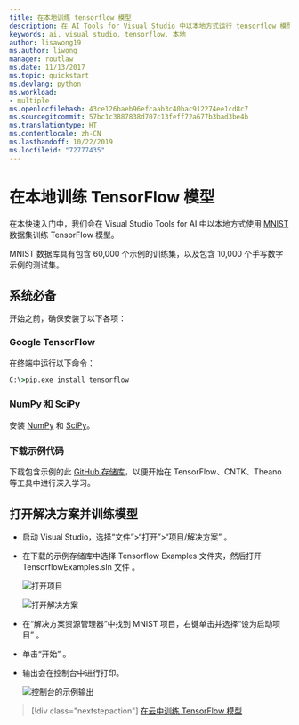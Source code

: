 ```yaml
---
title: 在本地训练 tensorflow 模型
description: 在 AI Tools for Visual Studio 中以本地方式运行 tensorflow 模型
keywords: ai, visual studio, tensorflow, 本地
author: lisawong19
ms.author: liwong
manager: routlaw
ms.date: 11/13/2017
ms.topic: quickstart
ms.devlang: python
ms.workload:
- multiple
ms.openlocfilehash: 43ce126baeb96efcaab3c40bac912274ee1cd8c7
ms.sourcegitcommit: 57bc1c3887838d707c13feff72a677b3bad3be4b
ms.translationtype: HT
ms.contentlocale: zh-CN
ms.lasthandoff: 10/22/2019
ms.locfileid: "72777435"
---
```

# <a name="train-a-tensorflow-model-locally"></a>在本地训练 TensorFlow 模型

在本快速入门中，我们会在 Visual Studio Tools for AI 中以本地方式使用 [MNIST](http://yann.lecun.com/exdb/mnist/) 数据集训练 TensorFlow 模型。

MNIST 数据库具有包含 60,000 个示例的训练集，以及包含 10,000 个手写数字示例的测试集。

## <a name="prerequisites"></a>系统必备

开始之前，确保安装了以下各项：

### <a name="google-tensorflow"></a>Google TensorFlow

在终端中运行以下命令：

```cmd
C:\>pip.exe install tensorflow
```

### <a name="numpy-and-scipy"></a>NumPy 和 SciPy
安装 [NumPy](https://www.lfd.uci.edu/~gohlke/pythonlibs/#numpy) 和 [SciPy](https://www.lfd.uci.edu/~gohlke/pythonlibs/#scipy)。

### <a name="download-sample-code"></a>下载示例代码
下载包含示例的此 [GitHub 存储库](https://github.com/Microsoft/samples-for-ai)，以便开始在 TensorFlow、CNTK、Theano 等工具中进行深入学习。

## <a name="open-solution-and-train-model"></a>打开解决方案并训练模型

- 启动 Visual Studio，选择“文件”>“打开”>“项目/解决方案”  。

- 在下载的示例存储库中选择 Tensorflow Examples 文件夹，然后打开 TensorflowExamples.sln 文件   。

   ![打开项目](media/tensorflow-local/open-project.png)

   ![打开解决方案](media/tensorflow-local/open-solution.png)

- 在“解决方案资源管理器”中找到 MNIST 项目，右键单击并选择“设为启动项目”   。

- 单击“开始”  。

- 输出会在控制台中进行打印。

   ![控制台的示例输出](media/tensorflow-local/console-output.png)

> [!div class="nextstepaction"]
> [在云中训练 TensorFlow 模型](tensorflow-vm.md)
